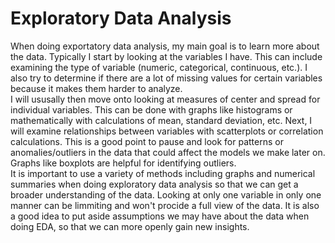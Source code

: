 # Exploratory Data Analysis

When doing exportatory data analysis, my main goal is to learn more about the data. Typically I start by looking at the variables I have. This can include examining the type of variable (numeric, categorical, continuous, etc.). I also try to determine if there are a lot of missing values for certain variables because it makes them harder to analyze.  
I will ususally then move onto looking at measures of center and spread for individual variables. This can be done with graphs like histograms or mathematically with calculations of mean, standard deviation, etc. Next, I will examine relationships between variables with scatterplots or correlation calculations. This is a good point to pause and look for patterns or anomalies/outliers in the data that could affect the models we make later on. Graphs like boxplots are helpful for identifying outliers.  
It is important to use a variety of methods including graphs and numerical summaries when doing exploratory data analysis so that we can get a broader understanding of the data. Looking at only one variable in only one manner can be limmiting and won't procide a full view of the data. It is also a good idea to put aside assumptions we may have about the data when doing EDA, so that we can more openly gain new insights.
